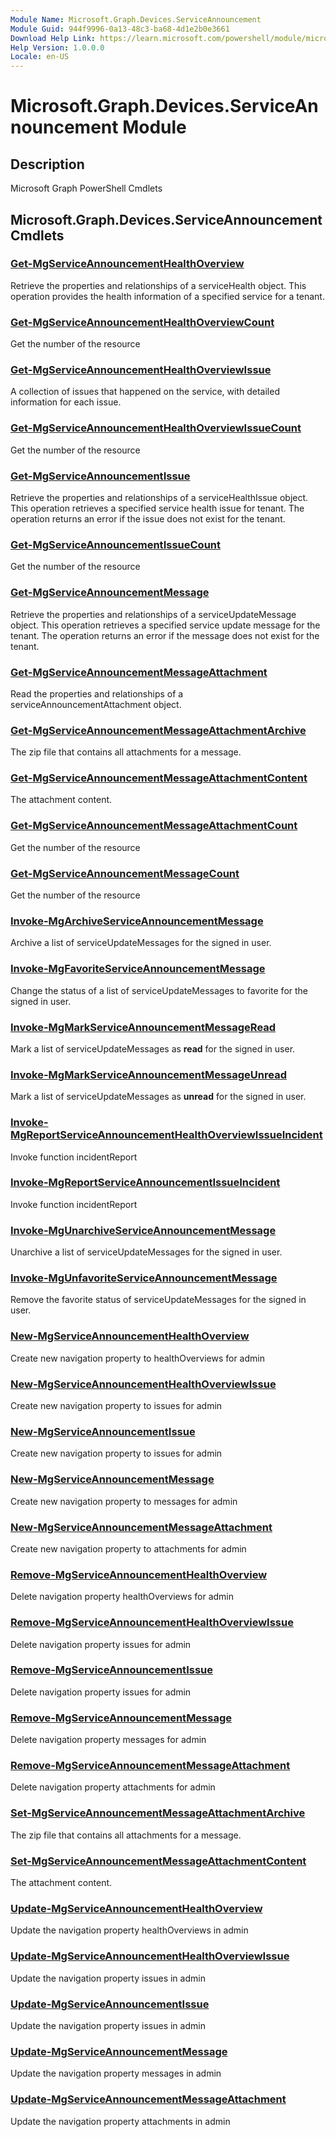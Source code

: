 ```yaml
---
Module Name: Microsoft.Graph.Devices.ServiceAnnouncement
Module Guid: 944f9996-0a13-48c3-ba68-4d1e2b0e3661
Download Help Link: https://learn.microsoft.com/powershell/module/microsoft.graph.devices.serviceannouncement
Help Version: 1.0.0.0
Locale: en-US
---
```


# Microsoft.Graph.Devices.ServiceAnnouncement Module
## Description
Microsoft Graph PowerShell Cmdlets

## Microsoft.Graph.Devices.ServiceAnnouncement Cmdlets
### [Get-MgServiceAnnouncementHealthOverview](Get-MgServiceAnnouncementHealthOverview.md)
Retrieve the properties and relationships of a serviceHealth object.
This operation provides the health information of a specified service for a tenant.

### [Get-MgServiceAnnouncementHealthOverviewCount](Get-MgServiceAnnouncementHealthOverviewCount.md)
Get the number of the resource

### [Get-MgServiceAnnouncementHealthOverviewIssue](Get-MgServiceAnnouncementHealthOverviewIssue.md)
A collection of issues that happened on the service, with detailed information for each issue.

### [Get-MgServiceAnnouncementHealthOverviewIssueCount](Get-MgServiceAnnouncementHealthOverviewIssueCount.md)
Get the number of the resource

### [Get-MgServiceAnnouncementIssue](Get-MgServiceAnnouncementIssue.md)
Retrieve the properties and relationships of a serviceHealthIssue object.
This operation retrieves a specified service health issue for tenant.
The operation returns an error if the issue does not exist for the tenant.

### [Get-MgServiceAnnouncementIssueCount](Get-MgServiceAnnouncementIssueCount.md)
Get the number of the resource

### [Get-MgServiceAnnouncementMessage](Get-MgServiceAnnouncementMessage.md)
Retrieve the properties and relationships of a serviceUpdateMessage object.
This operation retrieves a specified service update message for the tenant.
The operation returns an error if the message does not exist for the tenant.

### [Get-MgServiceAnnouncementMessageAttachment](Get-MgServiceAnnouncementMessageAttachment.md)
Read the properties and relationships of a serviceAnnouncementAttachment object.

### [Get-MgServiceAnnouncementMessageAttachmentArchive](Get-MgServiceAnnouncementMessageAttachmentArchive.md)
The zip file that contains all attachments for a message.

### [Get-MgServiceAnnouncementMessageAttachmentContent](Get-MgServiceAnnouncementMessageAttachmentContent.md)
The attachment content.

### [Get-MgServiceAnnouncementMessageAttachmentCount](Get-MgServiceAnnouncementMessageAttachmentCount.md)
Get the number of the resource

### [Get-MgServiceAnnouncementMessageCount](Get-MgServiceAnnouncementMessageCount.md)
Get the number of the resource

### [Invoke-MgArchiveServiceAnnouncementMessage](Invoke-MgArchiveServiceAnnouncementMessage.md)
Archive a list of serviceUpdateMessages for the signed in user.

### [Invoke-MgFavoriteServiceAnnouncementMessage](Invoke-MgFavoriteServiceAnnouncementMessage.md)
Change the status of a list of serviceUpdateMessages to favorite for the signed in user.

### [Invoke-MgMarkServiceAnnouncementMessageRead](Invoke-MgMarkServiceAnnouncementMessageRead.md)
Mark a list of serviceUpdateMessages as **read** for the signed in user.

### [Invoke-MgMarkServiceAnnouncementMessageUnread](Invoke-MgMarkServiceAnnouncementMessageUnread.md)
Mark a list of serviceUpdateMessages as **unread** for the signed in user.

### [Invoke-MgReportServiceAnnouncementHealthOverviewIssueIncident](Invoke-MgReportServiceAnnouncementHealthOverviewIssueIncident.md)
Invoke function incidentReport

### [Invoke-MgReportServiceAnnouncementIssueIncident](Invoke-MgReportServiceAnnouncementIssueIncident.md)
Invoke function incidentReport

### [Invoke-MgUnarchiveServiceAnnouncementMessage](Invoke-MgUnarchiveServiceAnnouncementMessage.md)
Unarchive a list of serviceUpdateMessages for the signed in user.

### [Invoke-MgUnfavoriteServiceAnnouncementMessage](Invoke-MgUnfavoriteServiceAnnouncementMessage.md)
Remove the favorite status of serviceUpdateMessages for the signed in user.

### [New-MgServiceAnnouncementHealthOverview](New-MgServiceAnnouncementHealthOverview.md)
Create new navigation property to healthOverviews for admin

### [New-MgServiceAnnouncementHealthOverviewIssue](New-MgServiceAnnouncementHealthOverviewIssue.md)
Create new navigation property to issues for admin

### [New-MgServiceAnnouncementIssue](New-MgServiceAnnouncementIssue.md)
Create new navigation property to issues for admin

### [New-MgServiceAnnouncementMessage](New-MgServiceAnnouncementMessage.md)
Create new navigation property to messages for admin

### [New-MgServiceAnnouncementMessageAttachment](New-MgServiceAnnouncementMessageAttachment.md)
Create new navigation property to attachments for admin

### [Remove-MgServiceAnnouncementHealthOverview](Remove-MgServiceAnnouncementHealthOverview.md)
Delete navigation property healthOverviews for admin

### [Remove-MgServiceAnnouncementHealthOverviewIssue](Remove-MgServiceAnnouncementHealthOverviewIssue.md)
Delete navigation property issues for admin

### [Remove-MgServiceAnnouncementIssue](Remove-MgServiceAnnouncementIssue.md)
Delete navigation property issues for admin

### [Remove-MgServiceAnnouncementMessage](Remove-MgServiceAnnouncementMessage.md)
Delete navigation property messages for admin

### [Remove-MgServiceAnnouncementMessageAttachment](Remove-MgServiceAnnouncementMessageAttachment.md)
Delete navigation property attachments for admin

### [Set-MgServiceAnnouncementMessageAttachmentArchive](Set-MgServiceAnnouncementMessageAttachmentArchive.md)
The zip file that contains all attachments for a message.

### [Set-MgServiceAnnouncementMessageAttachmentContent](Set-MgServiceAnnouncementMessageAttachmentContent.md)
The attachment content.

### [Update-MgServiceAnnouncementHealthOverview](Update-MgServiceAnnouncementHealthOverview.md)
Update the navigation property healthOverviews in admin

### [Update-MgServiceAnnouncementHealthOverviewIssue](Update-MgServiceAnnouncementHealthOverviewIssue.md)
Update the navigation property issues in admin

### [Update-MgServiceAnnouncementIssue](Update-MgServiceAnnouncementIssue.md)
Update the navigation property issues in admin

### [Update-MgServiceAnnouncementMessage](Update-MgServiceAnnouncementMessage.md)
Update the navigation property messages in admin

### [Update-MgServiceAnnouncementMessageAttachment](Update-MgServiceAnnouncementMessageAttachment.md)
Update the navigation property attachments in admin

